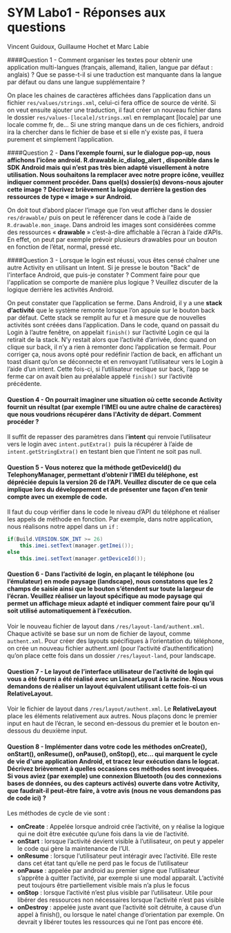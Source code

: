 # SYM Labo1 - Réponses aux questions

Vincent Guidoux, Guillaume Hochet et Marc Labie

####Question 1 - Comment organiser les textes pour obtenir une application multi-langues (français, allemand, italien, langue par défaut : anglais) ? Que se passe-t-il si une traduction est manquante dans la langue par défaut ou dans une langue supplémentaire ?

On place les chaines de caractères affichées dans l’application dans un fichier `res/values/strings.xml`, celui-ci fera office de source de vérité. Si on veut ensuite ajouter une traduction, il faut créer un nouveau fichier dans le dossier `res/values-[locale]/strings.xml` en remplaçant [locale] par une locale comme fr, de… Si une string manque dans un de ces fichiers, android ira la chercher dans le fichier de base et si elle n’y existe pas, il tuera purement et simplement l’application.

####Question 2 - **Dans l’exemple fourni, sur le dialogue pop-up, nous affichons l’icône android. R.drawable.ic_dialog_alert , disponible dans le SDK Android mais qui n’est pas très bien adapté visuellement à notre utilisation. Nous souhaitons la remplacer avec notre propre icône, veuillez indiquer comment procéder. Dans quel(s) dossier(s) devons-nous ajouter cette image ? Décrivez brièvement la logique derrière la gestion des ressources de type « image » sur Android.**

On doit tout d’abord placer l’image que l’on veut afficher dans le dossier `res/drawable/` puis on peut le référencer dans le code à l’aide de `R.drawable.mon_image`. Dans android les images sont considérées comme des ressources « **drawable** » c’est-à-dire affichable à l’écran à l’aide d’APIs. En effet, on peut par exemple prévoir plusieurs drawables pour un bouton en fonction de l’état, normal, pressé etc.

####Question 3 - Lorsque le login est réussi, vous êtes censé chaîner une autre Activity en utilisant un Intent. Si je presse le bouton "Back" de l'interface Android, que puis-je constater ? Comment faire pour que l'application se comporte de manière plus logique ? Veuillez discuter de la logique derrière les activités Android.

On peut constater que l’application se ferme. Dans Android, il y a une **stack d’activité** que le système remonte lorsque l’on appuie sur le bouton back par défaut. Cette stack se remplit au fur et à mesure que de nouvelles activités sont créées dans l’application. Dans le code, quand on passait du Login à l’autre fenêtre, on appelait `finish()` sur l’activité Login ce qui la retirait de la stack. N’y restait alors que l’activité d’arrivée, donc quand on clique sur back, il n’y a rien à remonter donc l’application se fermait. Pour corriger ça, nous avons opté pour redéfinir l’action de back, en affichant un toast disant qu’on se déconnecte et en renvoyant l’utilisateur vers le Login à l’aide d’un intent. Cette fois-ci, si l’utilisateur reclique sur back, l’app se ferme car on avait bien au préalable appelé `finish()` sur l’activité précédente.

#### Question 4 - On pourrait imaginer une situation où cette seconde Activity fournit un résultat (par exemple l’IMEI ou une autre chaîne de caractères) que nous voudrions récupérer dans l'Activity de départ. Comment procéder ?

Il suffit de repasser des paramètres dans l’**intent** qui renvoie l’utilisateur vers le login avec `intent.putExtra() `puis la récupérer à l’aide de `intent.getStringExtra()` en testant bien que l’intent ne soit pas null.

#### Question 5 - Vous noterez que la méthode getDeviceId() du TelephonyManager, permettant d’obtenir l’IMEI du téléphone, est dépréciée depuis la version 26 de l’API. Veuillez discuter de ce que cela implique lors du développement et de présenter une façon d’en tenir compte avec un exemple de code.

Il faut du coup vérifier dans le code le niveau d’API du téléphone et réaliser les appels de méthode en fonction. Par exemple, dans notre application, nous réalisons notre appel dans un `if` :

```java
if(Build.VERSION.SDK_INT >= 26)
    this.imei.setText(manager.getImei());
else
    this.imei.setText(manager.getDeviceId());
```

#### Question 6 - Dans l’activité de login, en plaçant le téléphone (ou l’émulateur) en mode paysage (landscape), nous constatons que les 2 champs de saisie ainsi que le bouton s’étendent sur toute la largeur de l’écran. Veuillez réaliser un layout spécifique au mode paysage qui permet un affichage mieux adapté et indiquer comment faire pour qu’il soit utilisé automatiquement à l’exécution.

Voir le nouveau fichier de layout dans `/res/layout-land/authent.xml`. Chaque activité se base sur un nom de fichier de layout, comme `authent.xml`. Pour créer des layouts spécifiques à l’orientation du téléphone, on crée un nouveau fichier authent.xml (pour l’activité d’authentification) qu’on place cette fois dans un dossier `/res/layout-land`, pour landscape.

#### Question 7 - Le layout de l’interface utilisateur de l’activité de login qui vous a été fourni a été réalisé avec un LinearLayout à la racine. Nous vous demandons de réaliser un layout  équivalent utilisant cette fois-ci un RelativeLayout.

Voir le fichier de layout dans `/res/layout/authent.xml`. Le **RelativeLayout** place les éléments relativement aux autres. Nous plaçons donc le premier input en haut de l’écran, le second en-dessous du premier et le bouton en-dessous du deuxième input.

#### Question 8 - Implémenter dans votre code les méthodes onCreate(), onStart(), onResume(), onPause(), onStop(), etc... qui marquent le cycle de vie d'une application Android, et tracez leur exécution dans le logcat. Décrivez brièvement à quelles occasions ces méthodes sont invoquées. Si vous aviez (par exemple) une connexion Bluetooth (ou des connexions bases de données, ou des capteurs activés) ouverte dans votre Activity, que faudrait-il peut-être faire, à votre avis (nous ne vous demandons pas de code ici) ?

Les méthodes de cycle de vie sont :

- **onCreate** : Appelée lorsque android crée l’activité, on y réalise la logique qui ne doit être exécutée qu’une fois dans la vie de l’activité.
- **onStart** : lorsque l’activité devient visible à l’utilisateur, on peut y appeler le code qui gère la maintenance de l’UI.
- **onResume** : lorsque l’utilisateur peut intéragir avec l’activité. Elle reste dans cet état tant qu’elle ne perd pas le focus de l’utilisateur
- **onPause** : appelée par android au premier signe que l’utilisateur s’apprête à quitter l’activité, par exemple si une modal apparaît. L’activité peut toujours être partiellement visible mais n’a plus le focus
- **onStop** : lorsque l’activité n’est plus visible par l’utilisateur. Utile pour libérer des ressources non nécessaires lorsque l’activité n’est pas visible
- **onDestroy** : appelée juste avant que l’activité soit détruite, à cause d’un appel à finish(), ou lorsque le natel change d’orientation par exemple. On devrait y libérer toutes les ressources qui ne l’ont pas encore été.

